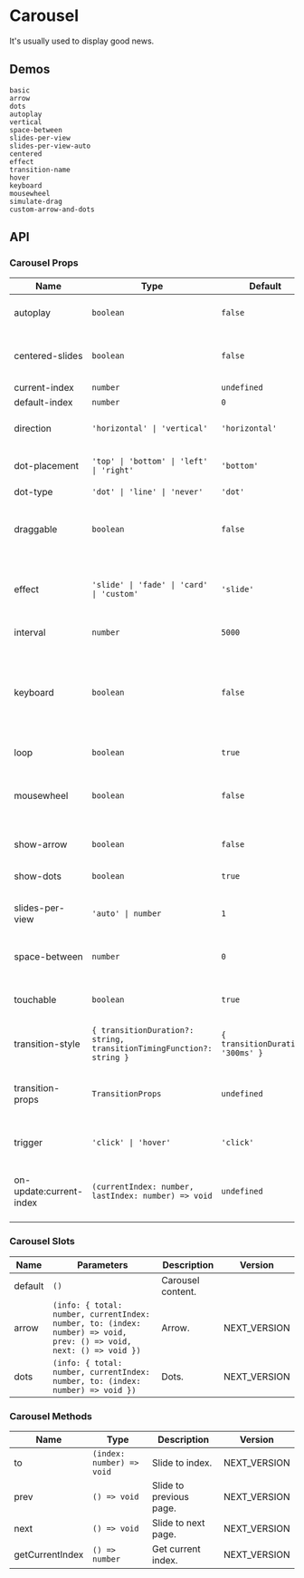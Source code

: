 # Carousel

It's usually used to display good news.

## Demos

```demo
basic
arrow
dots
autoplay
vertical
space-between
slides-per-view
slides-per-view-auto
centered
effect
transition-name
hover
keyboard
mousewheel
simulate-drag
custom-arrow-and-dots
```

## API

### Carousel Props

| Name | Type | Default | Description | Version |
| --- | --- | --- | --- | --- |
| autoplay | `boolean` | `false` | Whether to scroll automatically. |
| centered-slides | `boolean` | `false` | Whether to center the current view carousel. | NEXT_VERSION |
| current-index | `number` | `undefined` | current index. | NEXT_VERSION |
| default-index | `number` | `0` | default index. | NEXT_VERSION |
| direction | `'horizontal' \| 'vertical'` | `'horizontal'` | Carousel shows the direction. |
| dot-placement | `'top' \| 'bottom' \| 'left' \| 'right'` | `'bottom'` | Dot placement in the panel. | NEXT_VERSION |
| dot-type | `'dot' \| 'line' \| 'never'` | `'dot'` | Dot style. | NEXT_VERSION |
| draggable | `boolean` | `false` | Whether to switch the carousel by dragging the mouse. | NEXT_VERSION |
| effect | `'slide' \| 'fade' \| 'card' \| 'custom'` | `'slide'` | Transition effect when switching between carousel. | NEXT_VERSION |
| interval | `number` | `5000` | Auto play interval (ms). |
| keyboard | `boolean` | `false` | Whether to switch the carousel by pressing the key, it only works when the focus is on Dots. | NEXT_VERSION |
| loop | `boolean` | `true` | Whether to loop. | NEXT_VERSION |
| mousewheel | `boolean` | `false` | Whether to switch the carousel through the mouse wheel. | NEXT_VERSION |
| show-arrow | `boolean` | `false` | Whether to show arrow buttons. | NEXT_VERSION |
| show-dots | `boolean` | `true` | Whether to show dots. | NEXT_VERSION |
| slides-per-view | `'auto' \| number` | `1` | Number of carousels displayed on per view. | NEXT_VERSION |
| space-between | `number` | `0` | The spacing between the carousels. | NEXT_VERSION |
| touchable | `boolean` | `true` | Whether to switch the carousel by touch. | NEXT_VERSION |
| transition-style | `{ transitionDuration?: string, transitionTimingFunction?: string }` | `{ transitionDuration: '300ms' }` | The style of the transition effect. | NEXT_VERSION |
| transition-props | `TransitionProps` | `undefined` | Custom transition effect properties, [reference](https://v3.vuejs.org/api/built-in-components.html#transition). | NEXT_VERSION |
| trigger | `'click' \| 'hover'` | `'click'` | The method of manual switching. |
| on-update:current-index | `(currentIndex: number, lastIndex: number) => void` | `undefined` | Callback function when the current index changes. | NEXT_VERSION |

### Carousel Slots

| Name | Parameters | Description | Version |
| --- | --- | --- | --- |
| default | `()` | Carousel content. |
| arrow | `(info: { total: number, currentIndex: number, to: (index: number) => void, prev: () => void, next: () => void })` | Arrow. | NEXT_VERSION |
| dots | `(info: { total: number, currentIndex: number, to: (index: number) => void })` | Dots. | NEXT_VERSION |

### Carousel Methods

| Name | Type | Description | Version |
| --- | --- | --- | --- |
| to | `(index: number) => void` | Slide to index. | NEXT_VERSION |
| prev | `() => void` | Slide to previous page. | NEXT_VERSION |
| next | `() => void` | Slide to next page. | NEXT_VERSION |
| getCurrentIndex | `() => number` | Get current index. | NEXT_VERSION |
